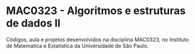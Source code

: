 # MAC0323 - Algoritmos e estruturas de dados II

Códigos, aula e projetos desenvolvidos na disciplina MAC0323, no Instituto de Matematica e Estatistica da Universidade de São Paulo.
